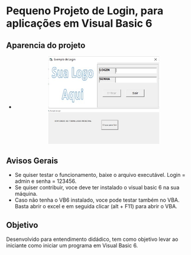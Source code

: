 # Pequeno Projeto de Login, para aplicações em Visual Basic 6

## Aparencia do projeto
- <p align="center">
    <img width="300" heigth="300" src="src/img_to_readME/Tela_login.jpg">
    <img width="300" heigth="300" src="src/img_to_readME/Form_Principal.jpg">
</p> 

## Avisos Gerais
- Se quiser testar o funcionamento, baixe o arquivo executável. Login = admin e senha = 123456.   
- Se quiser contribuir, voce deve ter instalado o visual basic 6 na sua máquina.
- Caso não tenha o VB6 instalado, voce pode testar também no VBA. Basta abrir o excel e em seguida clicar (alt + F11) para abrir o VBA. 


## Objetivo
Desenvolvido para entendimento didádico, tem como objetivo levar ao iniciante como iniciar um programa em Visual Basic 6.


